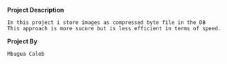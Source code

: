 **Project Description**

```
In this project i store images as compressed byte file in the DB
This approach is more sucure but is less efficient in terms of speed.

```

**Project By**

```
Mbugua Caleb

```